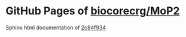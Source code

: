 GitHub Pages of [biocorecrg/MoP2](https://github.com/biocorecrg/MoP2.git)
===
Sphinx html documentation of [2c84f934](https://github.com/biocorecrg/MoP2/tree/2c84f9340964cec70be8efa28be9a63a615002d2)
